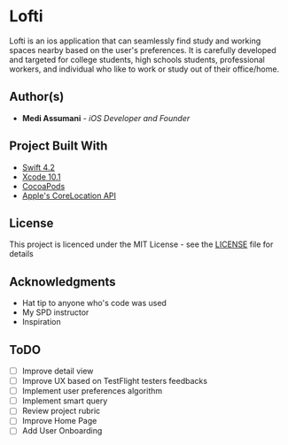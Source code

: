 # Lofti

Lofti is an ios application that can seamlessly find study and working spaces nearby based on the user's preferences. It is carefully developed and targeted for college students, high schools students, professional workers, and individual who like to work or study out of their office/home.

## Author(s)

* **Medi Assumani** - *iOS Developer and Founder*

## Project Built With

* [Swift 4.2](https://developer.apple.com/swift/)
* [Xcode 10.1](https://developer.apple.com/xcode/)
* [CocoaPods](https://guides.cocoapods.org/terminal/commands.html)
* [Apple's CoreLocation API](https://developer.apple.com/documentation/corelocation)

## License

This project is licenced under the MIT License - see the <a href="https://github.com/MediBoss/Lofti/blob/master/LICENSE">LICENSE</a> file for details

## Acknowledgments

* Hat tip to anyone who's code was used
* My SPD instructor
* Inspiration

## ToDO

- [ ] Improve detail view 
- [ ] Improve UX based on TestFlight testers feedbacks
- [ ] Implement user preferences algorithm
- [ ] Implement smart query
- [ ] Review project rubric
- [ ] Improve Home Page
- [ ] Add User Onboarding
